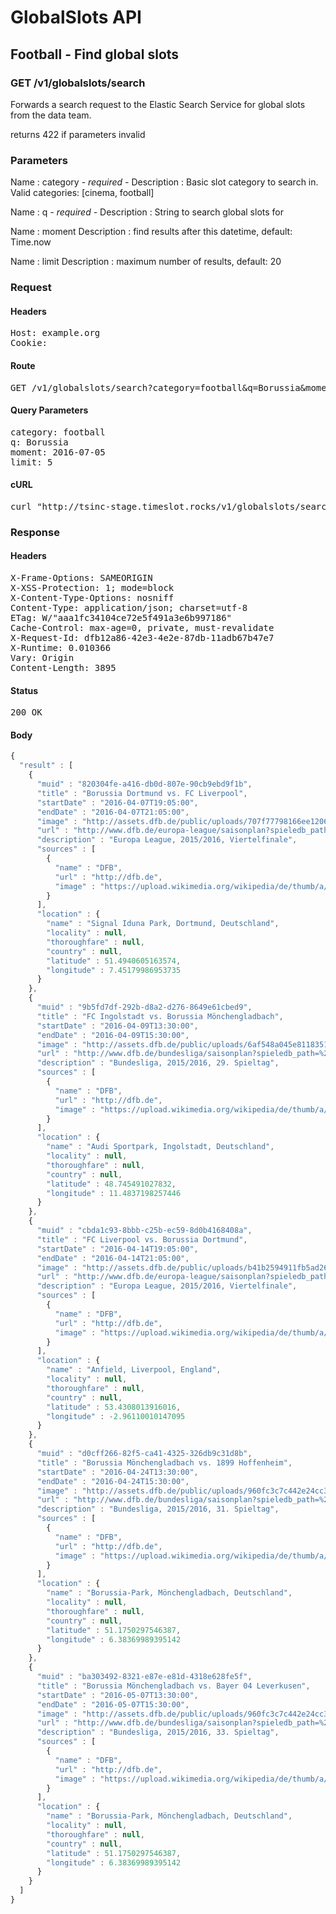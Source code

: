 # GlobalSlots API

## Football - Find global slots

### GET /v1/globalslots/search

Forwards a search request to the Elastic Search Service for global slots from the data team.

returns 422 if parameters invalid

### Parameters

Name : category *- required -*
Description : Basic slot category to search in. Valid categories: [cinema, football] 

Name : q *- required -*
Description : String to search global slots for

Name : moment
Description : find results after this datetime, default: Time.now

Name : limit
Description : maximum number of results, default: 20

### Request

#### Headers

<pre>Host: example.org
Cookie: </pre>

#### Route

<pre>GET /v1/globalslots/search?category=football&amp;q=Borussia&amp;moment=2016-07-05&amp;limit=5</pre>

#### Query Parameters

<pre>category: football
q: Borussia
moment: 2016-07-05
limit: 5</pre>

#### cURL

<pre class="request">curl &quot;http://tsinc-stage.timeslot.rocks/v1/globalslots/search?category=football&amp;q=Borussia&amp;moment=2016-07-05&amp;limit=5&quot; -X GET </pre>

### Response

#### Headers

<pre>X-Frame-Options: SAMEORIGIN
X-XSS-Protection: 1; mode=block
X-Content-Type-Options: nosniff
Content-Type: application/json; charset=utf-8
ETag: W/&quot;aaa1fc34104ce72e5f491a3e6b997186&quot;
Cache-Control: max-age=0, private, must-revalidate
X-Request-Id: dfb12a86-42e3-4e2e-87db-11adb67b47e7
X-Runtime: 0.010366
Vary: Origin
Content-Length: 3895</pre>

#### Status

<pre>200 OK</pre>

#### Body

```javascript
{
  "result" : [
    {
      "muid" : "820304fe-a416-db0d-807e-90cb9ebd9f1b",
      "title" : "Borussia Dortmund vs. FC Liverpool",
      "startDate" : "2016-04-07T19:05:00",
      "endDate" : "2016-04-07T21:05:00",
      "image" : "http://assets.dfb.de/public/uploads/707f77798166ee1206a408c8967a75bfaa9136b55acd155c6680f739aaac",
      "url" : "http://www.dfb.de/europa-league/saisonplan?spieledb_path=%2Fmatches%2F2233236",
      "description" : "Europa League, 2015/2016, Viertelfinale",
      "sources" : [
        {
          "name" : "DFB",
          "url" : "http://dfb.de",
          "image" : "https://upload.wikimedia.org/wikipedia/de/thumb/a/a9/Deutscher_Fu%C3%9Fball-Bund_logo.svg/600px-Deutscher_Fu%C3%9Fball-Bund_logo.svg.png"
        }
      ],
      "location" : {
        "name" : "Signal Iduna Park, Dortmund, Deutschland",
        "locality" : null,
        "thoroughfare" : null,
        "country" : null,
        "latitude" : 51.4940605163574,
        "longitude" : 7.45179986953735
      }
    },
    {
      "muid" : "9b5fd7df-292b-d8a2-d276-8649e61cbed9",
      "title" : "FC Ingolstadt vs. Borussia Mönchengladbach",
      "startDate" : "2016-04-09T13:30:00",
      "endDate" : "2016-04-09T15:30:00",
      "image" : "http://assets.dfb.de/public/uploads/6af548a045e8118351752e276109c4948cfa3fc38839e42e19bebd13f4e1",
      "url" : "http://www.dfb.de/bundesliga/saisonplan?spieledb_path=%2Fmatches%2F2222806",
      "description" : "Bundesliga, 2015/2016, 29. Spieltag",
      "sources" : [
        {
          "name" : "DFB",
          "url" : "http://dfb.de",
          "image" : "https://upload.wikimedia.org/wikipedia/de/thumb/a/a9/Deutscher_Fu%C3%9Fball-Bund_logo.svg/600px-Deutscher_Fu%C3%9Fball-Bund_logo.svg.png"
        }
      ],
      "location" : {
        "name" : "Audi Sportpark, Ingolstadt, Deutschland",
        "locality" : null,
        "thoroughfare" : null,
        "country" : null,
        "latitude" : 48.745491027832,
        "longitude" : 11.4837198257446
      }
    },
    {
      "muid" : "cbda1c93-8bbb-c25b-ec59-8d0b4168408a",
      "title" : "FC Liverpool vs. Borussia Dortmund",
      "startDate" : "2016-04-14T19:05:00",
      "endDate" : "2016-04-14T21:05:00",
      "image" : "http://assets.dfb.de/public/uploads/b41b2594911fb5ad26e7c83e2f4bacadec7a4b21825f08cb5acd6e2dad16",
      "url" : "http://www.dfb.de/europa-league/saisonplan?spieledb_path=%2Fmatches%2F2233240",
      "description" : "Europa League, 2015/2016, Viertelfinale",
      "sources" : [
        {
          "name" : "DFB",
          "url" : "http://dfb.de",
          "image" : "https://upload.wikimedia.org/wikipedia/de/thumb/a/a9/Deutscher_Fu%C3%9Fball-Bund_logo.svg/600px-Deutscher_Fu%C3%9Fball-Bund_logo.svg.png"
        }
      ],
      "location" : {
        "name" : "Anfield, Liverpool, England",
        "locality" : null,
        "thoroughfare" : null,
        "country" : null,
        "latitude" : 53.4308013916016,
        "longitude" : -2.96110010147095
      }
    },
    {
      "muid" : "d0cff266-82f5-ca41-4325-326db9c31d8b",
      "title" : "Borussia Mönchengladbach vs. 1899 Hoffenheim",
      "startDate" : "2016-04-24T13:30:00",
      "endDate" : "2016-04-24T15:30:00",
      "image" : "http://assets.dfb.de/public/uploads/960fc3c7c442e24cc34b237dfb62780c3393af69685dd506e97184247fe4",
      "url" : "http://www.dfb.de/bundesliga/saisonplan?spieledb_path=%2Fmatches%2F2222823",
      "description" : "Bundesliga, 2015/2016, 31. Spieltag",
      "sources" : [
        {
          "name" : "DFB",
          "url" : "http://dfb.de",
          "image" : "https://upload.wikimedia.org/wikipedia/de/thumb/a/a9/Deutscher_Fu%C3%9Fball-Bund_logo.svg/600px-Deutscher_Fu%C3%9Fball-Bund_logo.svg.png"
        }
      ],
      "location" : {
        "name" : "Borussia-Park, Mönchengladbach, Deutschland",
        "locality" : null,
        "thoroughfare" : null,
        "country" : null,
        "latitude" : 51.1750297546387,
        "longitude" : 6.38369989395142
      }
    },
    {
      "muid" : "ba303492-8321-e87e-e81d-4318e628fe5f",
      "title" : "Borussia Mönchengladbach vs. Bayer 04 Leverkusen",
      "startDate" : "2016-05-07T13:30:00",
      "endDate" : "2016-05-07T15:30:00",
      "image" : "http://assets.dfb.de/public/uploads/960fc3c7c442e24cc34b237dfb62780c3393af69685dd506e97184247fe4",
      "url" : "http://www.dfb.de/bundesliga/saisonplan?spieledb_path=%2Fmatches%2F2222860",
      "description" : "Bundesliga, 2015/2016, 33. Spieltag",
      "sources" : [
        {
          "name" : "DFB",
          "url" : "http://dfb.de",
          "image" : "https://upload.wikimedia.org/wikipedia/de/thumb/a/a9/Deutscher_Fu%C3%9Fball-Bund_logo.svg/600px-Deutscher_Fu%C3%9Fball-Bund_logo.svg.png"
        }
      ],
      "location" : {
        "name" : "Borussia-Park, Mönchengladbach, Deutschland",
        "locality" : null,
        "thoroughfare" : null,
        "country" : null,
        "latitude" : 51.1750297546387,
        "longitude" : 6.38369989395142
      }
    }
  ]
}
```
